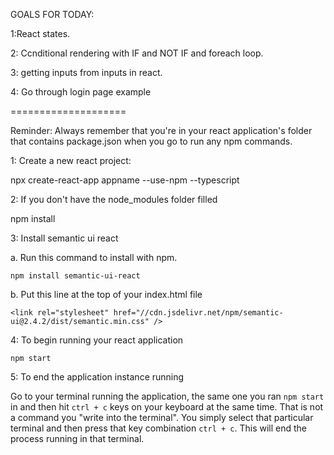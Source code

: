 
GOALS FOR TODAY:

1:React states.

2: Ccnditional rendering with IF and NOT IF and foreach loop.

3: getting inputs from inputs in react.

4: Go through login page example

====================


Reminder: Always remember that you're in your react application's folder that contains package.json when you go 
to run any npm commands. 

1: Create a new react project:

npx create-react-app appname --use-npm --typescript

2: If you don't have the node_modules folder filled 

npm install 

3: Install semantic ui react

a. Run this command to install with npm.

```npm install semantic-ui-react```

b. Put this line at the top of your index.html file

```<link rel="stylesheet" href="//cdn.jsdelivr.net/npm/semantic-ui@2.4.2/dist/semantic.min.css" />```


4: To begin running your react application

```npm start```

5: To end the application instance running

Go to your terminal running the application, the same one you ran ```npm start``` in and then hit ```ctrl + c``` keys on your
keyboard at the same time. That is not a command you "write into the terminal". You simply select that particular terminal and
then press that key combination ```ctrl + c```. This will end the process running in that terminal.

